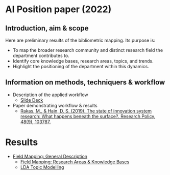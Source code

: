 # AI Position paper (2022)

## Introduction, aim & scope

Here are preliminary results of the bibliometric mapping. Its purpose is:

* To map the broader research community and distinct research field the department contributes to.
* Identify core knowledge bases, research areas, topics, and trends.
* Highlight the positioning of the department within this dynamics.

## Information on methods, techniquers & workflow

* Description of the applied workflow
   * [Slide Deck](
https://docs.google.com/presentation/d/1Uwe9GgRLPbsLzanJEUYJwo83g7Sn6J7YlkTLeCVrXEI/edit?usp=sharing)
* Paper demonstrating workflow & results
   * [Rakas, M., & Hain, D. S. (2019). The state of innovation system research: What happens beneath the surface?. Research Policy, 48(9), 103787.](https://doi.org/10.1016/j.respol.2019.04.011)

# Results
* [Field Mapping: General Description](https://daniel-hain.github.io/ai_position_paper_2022/output/field_mapping/field_mapping_general_ai_position_2022.html)
   * [Field Mapping: Research Areas & Knowledge Bases](https://daniel-hain.github.io/ai_position_paper_2022/output/field_mapping/field_mapping_ai_position_2022.html)
   * [LDA Topic Modelling](https://daniel-hain.github.io/ai_position_paper_2022/output/topic_modelling/LDAviz_ai_position_2022.rds/index.html#topic=0&lambda=0.4)
